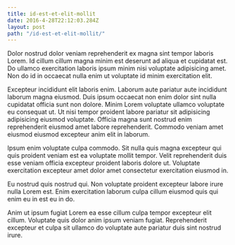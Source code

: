 ```yaml
---
title: id-est-et-elit-mollit
date: 2016-4-28T22:12:03.284Z
layout: post
path: "/id-est-et-elit-mollit/"
---
```


Dolor nostrud dolor veniam reprehenderit ex magna sint tempor laboris Lorem. Id cillum cillum magna minim est deserunt ad aliqua et cupidatat est. Do ullamco exercitation laboris ipsum minim nisi voluptate adipisicing amet. Non do id in occaecat nulla enim ut voluptate id minim exercitation elit.

Excepteur incididunt elit laboris enim. Laborum aute pariatur aute incididunt laborum magna eiusmod. Duis ipsum occaecat non enim dolor sint nulla cupidatat officia sunt non dolore. Minim Lorem voluptate ullamco voluptate eu consequat ut. Ut nisi tempor proident labore pariatur sit adipisicing adipisicing eiusmod voluptate. Officia magna sunt nostrud enim reprehenderit eiusmod amet labore reprehenderit. Commodo veniam amet eiusmod eiusmod excepteur anim elit in laborum.

Ipsum enim voluptate culpa commodo. Sit nulla quis magna excepteur qui quis proident veniam est ea voluptate mollit tempor. Velit reprehenderit duis esse veniam officia excepteur proident laboris dolore ut. Voluptate exercitation excepteur amet dolor amet consectetur exercitation eiusmod in.

Eu nostrud quis nostrud qui. Non voluptate proident excepteur labore irure nulla Lorem est. Enim exercitation laborum culpa cillum eiusmod quis qui enim eu in est eu in do.

Anim ut ipsum fugiat Lorem ea esse cillum culpa tempor excepteur elit cillum. Voluptate quis dolor anim ipsum veniam fugiat. Reprehenderit excepteur et culpa sit ullamco do voluptate aute pariatur duis sint nostrud irure.